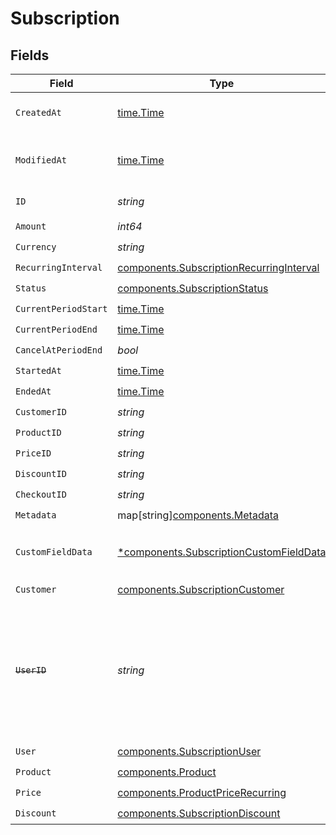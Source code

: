 # Subscription


## Fields

| Field                                                                                                                   | Type                                                                                                                    | Required                                                                                                                | Description                                                                                                             |
| ----------------------------------------------------------------------------------------------------------------------- | ----------------------------------------------------------------------------------------------------------------------- | ----------------------------------------------------------------------------------------------------------------------- | ----------------------------------------------------------------------------------------------------------------------- |
| `CreatedAt`                                                                                                             | [time.Time](https://pkg.go.dev/time#Time)                                                                               | :heavy_check_mark:                                                                                                      | Creation timestamp of the object.                                                                                       |
| `ModifiedAt`                                                                                                            | [time.Time](https://pkg.go.dev/time#Time)                                                                               | :heavy_check_mark:                                                                                                      | Last modification timestamp of the object.                                                                              |
| `ID`                                                                                                                    | *string*                                                                                                                | :heavy_check_mark:                                                                                                      | The ID of the object.                                                                                                   |
| `Amount`                                                                                                                | *int64*                                                                                                                 | :heavy_check_mark:                                                                                                      | N/A                                                                                                                     |
| `Currency`                                                                                                              | *string*                                                                                                                | :heavy_check_mark:                                                                                                      | N/A                                                                                                                     |
| `RecurringInterval`                                                                                                     | [components.SubscriptionRecurringInterval](../../models/components/subscriptionrecurringinterval.md)                    | :heavy_check_mark:                                                                                                      | N/A                                                                                                                     |
| `Status`                                                                                                                | [components.SubscriptionStatus](../../models/components/subscriptionstatus.md)                                          | :heavy_check_mark:                                                                                                      | N/A                                                                                                                     |
| `CurrentPeriodStart`                                                                                                    | [time.Time](https://pkg.go.dev/time#Time)                                                                               | :heavy_check_mark:                                                                                                      | N/A                                                                                                                     |
| `CurrentPeriodEnd`                                                                                                      | [time.Time](https://pkg.go.dev/time#Time)                                                                               | :heavy_check_mark:                                                                                                      | N/A                                                                                                                     |
| `CancelAtPeriodEnd`                                                                                                     | *bool*                                                                                                                  | :heavy_check_mark:                                                                                                      | N/A                                                                                                                     |
| `StartedAt`                                                                                                             | [time.Time](https://pkg.go.dev/time#Time)                                                                               | :heavy_check_mark:                                                                                                      | N/A                                                                                                                     |
| `EndedAt`                                                                                                               | [time.Time](https://pkg.go.dev/time#Time)                                                                               | :heavy_check_mark:                                                                                                      | N/A                                                                                                                     |
| `CustomerID`                                                                                                            | *string*                                                                                                                | :heavy_check_mark:                                                                                                      | N/A                                                                                                                     |
| `ProductID`                                                                                                             | *string*                                                                                                                | :heavy_check_mark:                                                                                                      | N/A                                                                                                                     |
| `PriceID`                                                                                                               | *string*                                                                                                                | :heavy_check_mark:                                                                                                      | N/A                                                                                                                     |
| `DiscountID`                                                                                                            | *string*                                                                                                                | :heavy_check_mark:                                                                                                      | N/A                                                                                                                     |
| `CheckoutID`                                                                                                            | *string*                                                                                                                | :heavy_check_mark:                                                                                                      | N/A                                                                                                                     |
| `Metadata`                                                                                                              | map[string][components.Metadata](../../models/components/metadata.md)                                                   | :heavy_check_mark:                                                                                                      | N/A                                                                                                                     |
| `CustomFieldData`                                                                                                       | [*components.SubscriptionCustomFieldData](../../models/components/subscriptioncustomfielddata.md)                       | :heavy_minus_sign:                                                                                                      | Key-value object storing custom field values.                                                                           |
| `Customer`                                                                                                              | [components.SubscriptionCustomer](../../models/components/subscriptioncustomer.md)                                      | :heavy_check_mark:                                                                                                      | N/A                                                                                                                     |
| ~~`UserID`~~                                                                                                            | *string*                                                                                                                | :heavy_check_mark:                                                                                                      | : warning: ** DEPRECATED **: This will be removed in a future release, please migrate away from it as soon as possible. |
| `User`                                                                                                                  | [components.SubscriptionUser](../../models/components/subscriptionuser.md)                                              | :heavy_check_mark:                                                                                                      | N/A                                                                                                                     |
| `Product`                                                                                                               | [components.Product](../../models/components/product.md)                                                                | :heavy_check_mark:                                                                                                      | A product.                                                                                                              |
| `Price`                                                                                                                 | [components.ProductPriceRecurring](../../models/components/productpricerecurring.md)                                    | :heavy_check_mark:                                                                                                      | N/A                                                                                                                     |
| `Discount`                                                                                                              | [components.SubscriptionDiscount](../../models/components/subscriptiondiscount.md)                                      | :heavy_check_mark:                                                                                                      | N/A                                                                                                                     |